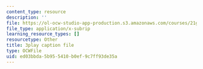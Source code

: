 ```yaml
---
content_type: resource
description: ''
file: https://ol-ocw-studio-app-production.s3.amazonaws.com/courses/21g-503-japanese-iii-fall-2019/ed03bbda5b955410b0ef9c7ff93de35a_Qd-zK_1bEPM.vtt
file_type: application/x-subrip
learning_resource_types: []
resourcetype: Other
title: 3play caption file
type: OCWFile
uid: ed03bbda-5b95-5410-b0ef-9c7ff93de35a
---
```

